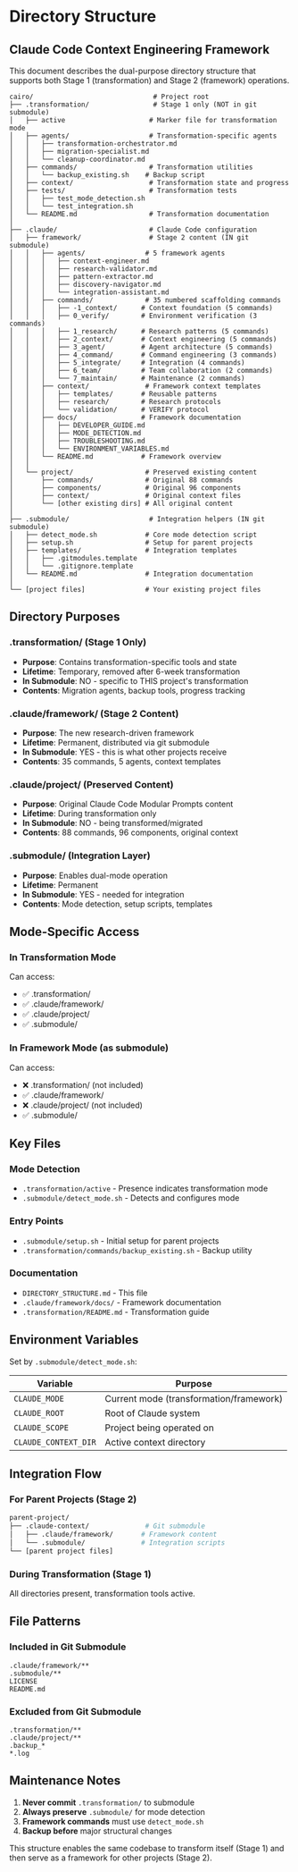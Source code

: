 # Directory Structure

## Claude Code Context Engineering Framework

This document describes the dual-purpose directory structure that supports both Stage 1 (transformation) and Stage 2 (framework) operations.

```
cairo/                              # Project root
├── .transformation/                # Stage 1 only (NOT in git submodule)
│   ├── active                     # Marker file for transformation mode
│   ├── agents/                    # Transformation-specific agents
│   │   ├── transformation-orchestrator.md
│   │   ├── migration-specialist.md
│   │   └── cleanup-coordinator.md
│   ├── commands/                  # Transformation utilities
│   │   └── backup_existing.sh    # Backup script
│   ├── context/                   # Transformation state and progress
│   ├── tests/                     # Transformation tests
│   │   ├── test_mode_detection.sh
│   │   └── test_integration.sh
│   └── README.md                  # Transformation documentation
│
├── .claude/                       # Claude Code configuration
│   ├── framework/                 # Stage 2 content (IN git submodule)
│   │   ├── agents/               # 5 framework agents
│   │   │   ├── context-engineer.md
│   │   │   ├── research-validator.md
│   │   │   ├── pattern-extractor.md
│   │   │   ├── discovery-navigator.md
│   │   │   └── integration-assistant.md
│   │   ├── commands/             # 35 numbered scaffolding commands
│   │   │   ├── -1_context/      # Context foundation (5 commands)
│   │   │   ├── 0_verify/        # Environment verification (3 commands)
│   │   │   ├── 1_research/      # Research patterns (5 commands)
│   │   │   ├── 2_context/       # Context engineering (5 commands)
│   │   │   ├── 3_agent/         # Agent architecture (5 commands)
│   │   │   ├── 4_command/       # Command engineering (3 commands)
│   │   │   ├── 5_integrate/     # Integration (4 commands)
│   │   │   ├── 6_team/          # Team collaboration (2 commands)
│   │   │   └── 7_maintain/      # Maintenance (2 commands)
│   │   ├── context/              # Framework context templates
│   │   │   ├── templates/       # Reusable patterns
│   │   │   ├── research/        # Research protocols
│   │   │   └── validation/      # VERIFY protocol
│   │   ├── docs/                # Framework documentation
│   │   │   ├── DEVELOPER_GUIDE.md
│   │   │   ├── MODE_DETECTION.md
│   │   │   ├── TROUBLESHOOTING.md
│   │   │   └── ENVIRONMENT_VARIABLES.md
│   │   └── README.md            # Framework overview
│   │
│   └── project/                  # Preserved existing content
│       ├── commands/             # Original 88 commands
│       ├── components/           # Original 96 components
│       ├── context/              # Original context files
│       └── [other existing dirs] # All original content
│
├── .submodule/                    # Integration helpers (IN git submodule)
│   ├── detect_mode.sh            # Core mode detection script
│   ├── setup.sh                  # Setup for parent projects
│   ├── templates/                # Integration templates
│   │   ├── .gitmodules.template
│   │   └── .gitignore.template
│   └── README.md                 # Integration documentation
│
└── [project files]               # Your existing project files
```

## Directory Purposes

### .transformation/ (Stage 1 Only)
- **Purpose**: Contains transformation-specific tools and state
- **Lifetime**: Temporary, removed after 6-week transformation
- **In Submodule**: NO - specific to THIS project's transformation
- **Contents**: Migration agents, backup tools, progress tracking

### .claude/framework/ (Stage 2 Content)
- **Purpose**: The new research-driven framework
- **Lifetime**: Permanent, distributed via git submodule
- **In Submodule**: YES - this is what other projects receive
- **Contents**: 35 commands, 5 agents, context templates

### .claude/project/ (Preserved Content)
- **Purpose**: Original Claude Code Modular Prompts content
- **Lifetime**: During transformation only
- **In Submodule**: NO - being transformed/migrated
- **Contents**: 88 commands, 96 components, original context

### .submodule/ (Integration Layer)
- **Purpose**: Enables dual-mode operation
- **Lifetime**: Permanent
- **In Submodule**: YES - needed for integration
- **Contents**: Mode detection, setup scripts, templates

## Mode-Specific Access

### In Transformation Mode
Can access:
- ✅ .transformation/
- ✅ .claude/framework/
- ✅ .claude/project/
- ✅ .submodule/

### In Framework Mode (as submodule)
Can access:
- ❌ .transformation/ (not included)
- ✅ .claude/framework/
- ❌ .claude/project/ (not included)
- ✅ .submodule/

## Key Files

### Mode Detection
- `.transformation/active` - Presence indicates transformation mode
- `.submodule/detect_mode.sh` - Detects and configures mode

### Entry Points
- `.submodule/setup.sh` - Initial setup for parent projects
- `.transformation/commands/backup_existing.sh` - Backup utility

### Documentation
- `DIRECTORY_STRUCTURE.md` - This file
- `.claude/framework/docs/` - Framework documentation
- `.transformation/README.md` - Transformation guide

## Environment Variables

Set by `.submodule/detect_mode.sh`:

| Variable | Purpose |
|----------|---------|
| `CLAUDE_MODE` | Current mode (transformation/framework) |
| `CLAUDE_ROOT` | Root of Claude system |
| `CLAUDE_SCOPE` | Project being operated on |
| `CLAUDE_CONTEXT_DIR` | Active context directory |

## Integration Flow

### For Parent Projects (Stage 2)
```bash
parent-project/
├── .claude-context/              # Git submodule
│   ├── .claude/framework/       # Framework content
│   └── .submodule/              # Integration scripts
└── [parent project files]
```

### During Transformation (Stage 1)
All directories present, transformation tools active.

## File Patterns

### Included in Git Submodule
```
.claude/framework/**
.submodule/**
LICENSE
README.md
```

### Excluded from Git Submodule
```
.transformation/**
.claude/project/**
.backup_*
*.log
```

## Maintenance Notes

1. **Never commit** `.transformation/` to submodule
2. **Always preserve** `.submodule/` for mode detection
3. **Framework commands** must use `detect_mode.sh`
4. **Backup before** major structural changes

This structure enables the same codebase to transform itself (Stage 1) and then serve as a framework for other projects (Stage 2).